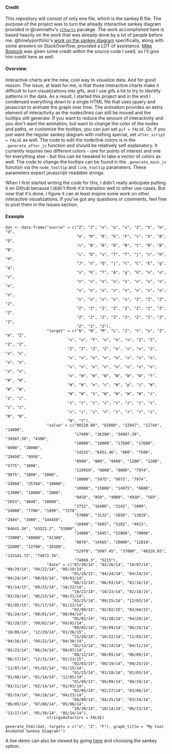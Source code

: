 #### Credit
This repository will consist of only one file, which is the sankey.R file. The purpose of the project was to turn the already interactive sankey diagram provided in @ramnathv's [`rCharts`](https://github.com/ramnathv/rCharts) pacakge. The work accomplished here is based heavily on the work that was already done by a lot of people before me. @timelyportfolio's [work on the sankey diagram](https://github.com/timelyportfolio/rCharts_d3_sankey) specifically, along with some answers on StackOverflow, provided a LOT of assistance. [Mike Bostock](http://bost.ocks.org/mike/sankey/) was given some credit within the source code I used, so I'll give him credit here as well. 

#### Overview
Interactive charts are the new, cool way to visualize data. And for good reason. The issue, at least for me, is that those interactive charts make it difficult to turn visualizations into gifs, and I use gifs a lot to try to identify patterns in the data. As a result, I started this project and in the end I condensed everything down to a single HTML file that uses jquery and javascript to animate the graph over time. The animation provides an extra element of interactivity as the nodes/links can still be moved and the tooltips still generate. If you want to reduce the amount of interactivity and you don't want the animation, but want to change the color of the nodes and paths, or customize the tooltips, you can just set `gif = FALSE`. Or, if you just want the regular sankey diagram with nothing special, set `after_script = FALSE` as well. The code to edit the node/link colors is in the `.generate_after_js` function and should be relatively self explanatory. It currently requires two different colors - one for points of interest and one for everything else - but this can be tweaked to take a vector of colors as well. The code to change the tooltips can be found in the `.generate_main_js` function via the `node_tooltip` and `link_tooltip` parameters. These parameters expect javascript-readable strings.

When I first started writing the code for this, I didn't really anticipate putting it on Github because I didn't think it'd transition well to other use cases. But now that it's done, I figure it can at least inspire some work on other interactive visualizations. If you've got any questions or comments, feel free to post them in the Issues section. 

#### Example
``` {r}
dat <- data.frame("source" = c("Z", "Z", "o", "o", "o", "Z", "X", "m", "d", 
                               "m", "R", "R", "k", "F", "s", "X", "B", "O", 
                               "v", "B", "B", "B", "B", "t", "B", "B", "B", 
                               "i", "D", "u", "T", "T", "j", "n", "H", "H", 
                               "J", "n", "Q", "j", "C", "C", "E", "g", "q", 
                               "x", "K", "T", "A", "g", "U", "o", "o", "o",
                               "o", "o", "o", "o", "o", "o", "o", "o", "o", 
                               "o", "o", "o", "o", "o", "o", "o", "o", "o", 
                               "o", "o", "o", "o", "o", "Z", "Z", "Z", "Z", 
                               "Z", "Z", "Z", "Z", "Z", "Z", "Z", "Z", "Z", 
                               "Z", "Z", "Z", "Z", "Z", "Z", "Z", "Z", "Z", 
                               "Z", "Z", "Z"),
                  "target" = c("N", "N", "M", "L", "Z", "Y", "o", "Z", "m", "Z", 
                           "o", "o", "F", "o", "o", "o", "Z", "Z", "Z", "Z", 
                           "Z", "Z", "Z", "Z", "o", "o", "o", "Z", "o", "o", 
                           "o", "o", "o", "o", "o", "o", "o", "o", "o", "o", 
                           "o", "o", "o", "o", "o", "o", "o", "o", "o", "o", 
                           "o", "W", "W", "W", "W", "W", "W", "f", "W", "W", 
                           "W", "W", "e", "c", "W", "p", "z", "W", "W", "W", 
                           "W", "W", "S", "W", "W", "W", "W", "z", "z", "z", 
                           "z", "z", "z", "z", "z", "z", "z", "z", "z", "z", 
                           "z", "z", "z", "z", "z", "z", "z", "z", "N", "N", 
                           "N", "Y"),
                  "value" = c("90220.88", "82000", "22947", "11744", "14000", 
                              "17400", "36300", "34987.39", "34987.39", "4300", 
                              "10000", "10000", "17600", "17600", "6000", "10000", 
                              "14325", "6451.46", "800", "7500", "29450", "9950", 
                              "8990", "800", "4400", "1200", "1200", "5775", "3800", 
                              "119959", "8000", "8000", "7974", "9975", "1000", "1000", 
                              "10000", "5975", "9973", "7974", "24968", "35768", "10000", 
                              "10000", "15000", "14975", "6600", "13000", "10000", "2000", 
                              "8450", "850", "4000", "4930", "569", "2653", "4848", "18000", 
                              "2752", "16408", "3142", "1009", "24000", "7700", "1899", "7270", 
                              "57000", "3132", "2858", "13829", "2844", "1680", "144450", 
                              "10409", "3693", "3182", "4913", "64641.34", "43522.2", "51000", 
                              "24000", "1845", "52000", "70000", "72000", "40000", "41380", 
                              "8870", "14565", "20000", "12810", "22000", "12700", "26300", 
                              "52970", "5897.45", "37000", "40328.05", "133141.72", "74872.76", 
                              "74068.3", "5215"),
                  "date" = c("07/30/14", "03/26/14", "10/07/14", "09/29/14", "04/22/14", "06/19/14", 
                             "01/28/15", "04/24/14", "04/24/14", "04/24/14", "08/03/14", "09/03/14", 
                             "06/13/14", "06/03/14", "01/16/15", "01/14/15", "09/25/14", "10/22/14", 
                             "10/22/14", "10/23/14", "02/18/14", "03/19/14", "06/23/14", "06/21/14", 
                             "03/25/14", "09/25/14", "12/03/14", "02/05/15", "01/17/14", "01/22/14", 
                             "02/09/15", "02/02/15", "02/04/15", "01/24/14", "08/01/14", "08/04/14", 
                             "05/02/14", "01/28/14", "04/29/14", "01/28/15", "09/02/14", "09/02/14", 
                             "09/02/14", "10/09/14", "08/29/14", "10/09/14", "12/29/14", "01/26/15", 
                             "11/28/14", "10/22/14", "11/03/14", "04/16/14", "04/22/14", "04/30/14", 
                             "02/12/14", "02/14/14", "04/11/14", "05/23/14", "06/24/14", "08/07/14", 
                             "08/12/14", "06/05/14", "06/09/14", "06/17/14", "12/31/14", "01/23/15", 
                             "02/03/15", "08/19/14", "09/25/14", "11/07/14", "01/02/14", "01/15/14", 
                             "01/23/14", "01/28/14", "01/03/14", "01/08/14", "01/14/14", "12/05/14", 
                             "01/09/15", "09/09/14", "08/19/14", "03/11/14", "02/14/14", "01/03/14", 
                             "02/05/14", "02/27/14", "03/06/14", "05/14/14", "04/18/14", "04/23/14", 
                             "04/08/14", "04/25/14", "03/24/14", "06/05/14", "07/08/14", "05/06/14", 
                             "10/30/14", "10/14/14", "06/23/14", "11/17/14", "05/30/14", "05/14/14"),
                  stringsAsFactors = FALSE)

generate_html(dat, targets = c("o", "Z", "F"), graph_title = "My Cool Animated Sankey Diagram!")
```

A live demo can also be viewed by going [here](http://45.55.233.87/shiny/) and choosing the sankey option.
